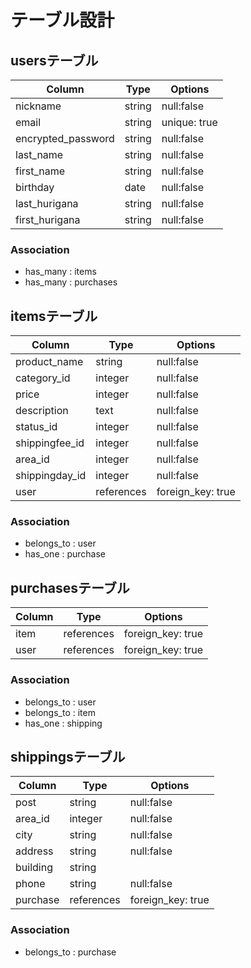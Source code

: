 # テーブル設計

## usersテーブル

| Column             | Type    | Options      |
| ------------------ | ------- | ------------ |
| nickname           | string  | null:false   |
| email              | string  | unique: true |
| encrypted_password | string  | null:false   |
| last_name          | string  | null:false   |
| first_name         | string  | null:false   |
| birthday           | date    | null:false   |
| last_hurigana      | string  | null:false   |
| first_hurigana     | string  | null:false   |

### Association

- has_many : items
- has_many : purchases

## itemsテーブル

| Column         | Type       | Options           |
| -------------- | ---------- | ----------------- |
| product_name   | string     | null:false        |
| category_id    | integer    | null:false        |
| price          | integer    | null:false        |
| description    | text       | null:false        |
| status_id      | integer    | null:false        |
| shippingfee_id | integer    | null:false        |
| area_id        | integer    | null:false        |
| shippingday_id | integer    | null:false        |
| user           | references | foreign_key: true |

### Association

- belongs_to : user
- has_one : purchase

## purchasesテーブル

| Column      | Type       | Options           |
| ----------- | ---------- | ----------------- |
| item        | references | foreign_key: true |
| user        | references | foreign_key: true |

### Association

- belongs_to : user
- belongs_to : item
- has_one : shipping

## shippingsテーブル

| Column         | Type       | Options           |
| -------------- | ---------- | ----------------- |
| post           | string     | null:false        |
| area_id        | integer    | null:false        |
| city           | string     | null:false        |
| address        | string     | null:false        |
| building       | string     |                   |
| phone          | string     | null:false        |
| purchase       | references | foreign_key: true |

### Association

- belongs_to : purchase